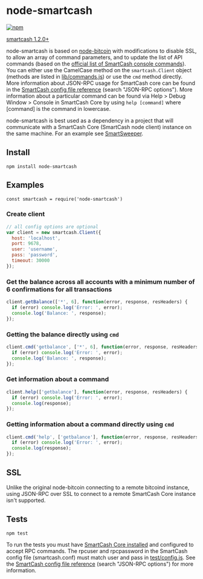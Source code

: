 # node-smartcash
[![npm](https://img.shields.io/badge/npm-1.1.1-blue.svg)](https://npmjs.org/package/node-smartcash)

[smartcash 1.2.0+](https://github.com/SmartCash/Core-Smart/releases)

node-smartcash is based on [node-bitcoin](https://github.com/freewil/node-bitcoin) with modifications to disable SSL, to allow an array of command parameters, and to update the list of API commands (based on the [official list of SmartCash console commands](https://smartcash.freshdesk.com/support/solutions/articles/35000027144-debug-console-command-line)). You can either use the CamelCase method on the `smartcash.Client` object (methods are listed in [lib/commands.js](/lib/commands.js)) or use the `cmd` method directly. More information about JSON-RPC usage for SmartCash core can be found in the [SmartCash config file reference](https://smartcash.freshdesk.com/support/solutions/articles/35000038702-smartcash-conf-configuration-file) (search "JSON-RPC options"). More information about a particular command can be found via Help > Debug Window > Console in SmartCash Core by using `help [command]` where [command] is the command in lowercase.

node-smartcash is best used as a dependency in a project that will communicate with a SmartCash Core (SmartCash node client) instance on the same machine. For an example see [SmartSweeper](https://github.com/swiftlettech/smart-sweeper).

## Install

`npm install node-smartcash`

## Examples

`const smartcash = require('node-smartcash')`

### Create client
```js
// all config options are optional
var client = new smartcash.Client({
  host: 'localhost',
  port: 9678,
  user: 'username',
  pass: 'password',
  timeout: 30000
});
```

### Get the balance across all accounts with a minimum number of 6 confirmations for all transactions

```js
client.getBalance(['*', 6], function(error, response, resHeaders) {
  if (error) console.log('Error: ', error);
  console.log('Balance: ', response);
});
```
### Getting the balance directly using `cmd`

```js
client.cmd('getbalance', ['*', 6], function(error, response, resHeaders){
  if (error) console.log('Error: ', error);
  console.log('Balance: ', response);
});
```

### Get information about a command

```js
client.help(['getbalance'], function(error, response, resHeaders) {
  if (error) console.log('Error: ', error);
  console.log(response);
});
```
### Getting information about a command directly using `cmd`

```js
client.cmd('help', ['getbalance'], function(error, response, resHeaders){
  if (error) console.log('Error: ', error);
  console.log(response);
});
```

## SSL

Unlike the original node-bitcoin connecting to a remote bitcoind instance, using JSON-RPC over SSL to connect to a remote SmartCash Core instance isn't supported.


## Tests

`npm test`

To run the tests you must have [SmartCash Core installed](https://smartcash.cc/wallets/) and configured to accept RPC commands. The rpcuser and rpcpassword in the SmartCash config file (smartcash.conf) must match user and pass in [test/config.js](test/config.js). See the [SmartCash config file reference](https://smartcash.freshdesk.com/support/solutions/articles/35000038702-smartcash-conf-configuration-file) (search "JSON-RPC options") for more information.
